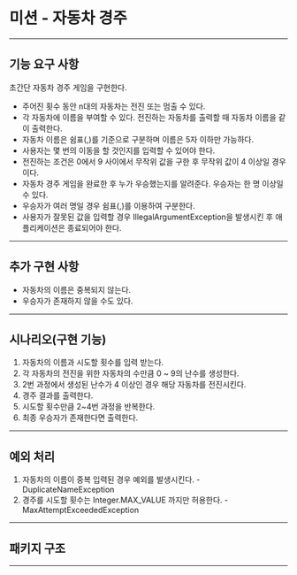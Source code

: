 # 미션 - 자동차 경주
***

## 기능 요구 사항
초간단 자동차 경주 게임을 구현한다.

- 주어진 횟수 동안 n대의 자동차는 전진 또는 멈출 수 있다.
- 각 자동차에 이름을 부여할 수 있다. 전진하는 자동차를 출력할 때 자동차 이름을 같이 출력한다.
- 자동차 이름은 쉼표(,)를 기준으로 구분하며 이름은 5자 이하만 가능하다.
- 사용자는 몇 번의 이동을 할 것인지를 입력할 수 있어야 한다.
- 전진하는 조건은 0에서 9 사이에서 무작위 값을 구한 후 무작위 값이 4 이상일 경우이다.
- 자동차 경주 게임을 완료한 후 누가 우승했는지를 알려준다. 우승자는 한 명 이상일 수 있다.
- 우승자가 여러 명일 경우 쉼표(,)를 이용하여 구분한다.
- 사용자가 잘못된 값을 입력할 경우 IllegalArgumentException을 발생시킨 후 애플리케이션은 종료되어야 한다.
***

## 추가 구현 사항
- 자동차의 이름은 중복되지 않는다.
- 우승자가 존재하지 않을 수도 있다.

***

## 시나리오(구현 기능)
1. 자동차의 이름과 시도할 횟수를 입력 받는다.
2. 각 자동차의 전진을 위한 자동차의 수만큼 0 ~ 9의 난수를 생성한다.
3. 2번 과정에서 생성된 난수가 4 이상인 경우 해당 자동차를 전진시킨다.
4. 경주 결과를 출력한다.
5. 시도할 횟수만큼 2~4번 과정을 반복한다.
6. 최종 우승자가 존재한다면 출력한다.
***

## 예외 처리
1. 자동차의 이름이 중복 입력된 경우 예외를 발생시킨다. - DuplicateNameException
2. 경주를 시도할 횟수는 Integer.MAX_VALUE 까지만 허용한다. - MaxAttemptExceededException

***

## 패키지 구조

***